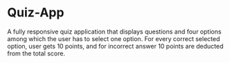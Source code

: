 # Quiz-App
A fully responsive quiz application that displays questions and four options among which the user has to select one option. For every correct selected option, user gets 10 points, and for incorrect answer 10 points are deducted from the total score.
